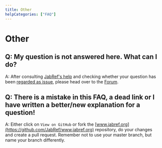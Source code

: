 ```yaml
---
title: Other
helpCategories: ["FAQ"]
---
```


# Other

## Q: My question is not answered here. What can I do?

A: After consulting [JabRef's help](index) and checking whether your question has been [regarded as issue](https://github.com/JabRef/jabref/issues?utf8=%E2%9C%93&q=is%3Aissue+), please head over to the [Forum](http://discourse.jabref.org/).

## Q: There is a mistake in this FAQ, a dead link or I have written a better/new explanation for a question!

A: Either click on `View on GitHub` or fork the [www.jabref.org](https://github.com/JabRef/www.jabref.org) repository, do your changes and create a pull request.
Remember not to use your master branch, but name your branch differently.
